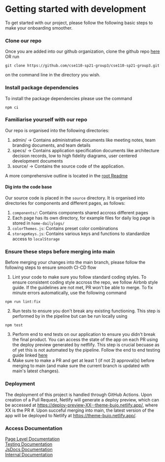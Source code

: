 # Getting started with development

To get started with our project, please follow the following basic steps to make your onboarding smoother.

### Clone our repo
Once you are added into our github organization, clone the github repo [here](https://github.com/cse110-sp21-group3/cse110-sp21-group3.git) 
OR run 
```
git clone https://github.com/cse110-sp21-group3/cse110-sp21-group3.git
```
on the command line in the directory you wish.

### Install package dependencies
To install the package dependencies please use the command
```
npm ci
```

### Familiarise yourself with our repo

Our repo is organised into the following directories:

1. admin/ -> Contains administrative documents like meeting notes, team branding documents, and team details
2. specs/ -> Contains application specification documents like architecture decision records, low to high fidelity diagrams, user centered development documents
3. source/ -> Contains the source code of the application.

A more comprehensive outline is located in the [root Readme](../README.md)

#### Dig into the code base
Our source code is placed in the `source` directory. It is organised into directories for components and different pages, as follows:
   1. `components/`: Contains components shared accross different pages
   2. Each page has its own directory, for example files for daily log page is stored in `home-dailylogs/`
   3. `colorThemes.js`: Contains preset color combinations
   4. `storageKeys.js`: Contains various keys and functions to standardize access to `localStorage`


### Ensure these steps before merging into main
Before merging your changes into the main branch, please follow the following steps to ensure smooth CI-CD flow
1. Lint your code to make sure you follow standard coding styles. To ensure consistent coding style accross the repo, we follow Airbnb style guide. If the guidelines are not met, PR won't be able to merge. To fix minute errors automatically, use the following command
```
npm run lint:fix
```
2. Run tests to ensure you don't break any existing functioning. This step is performed by in the pipeline but can be run locally using 
```
npm test
```
3. Perform end to end tests on our application to ensure you didn't break the final product. You can access the state of the app on each PR using the deploy preview generated by netflify. This step is crucial becuase as of yet this is not automated by the pipeline. Follow the end to end testing guide linked [here](E2Etests/E2Eguide.md)
4. Make sure to make a PR and get at least 1 (if not 2) approval(s) before merging to main (and make sure the current branch is updated with main's latest changes).

### Deployment
The deployment of this project is handled through GitHub Actions. Upon creation of a Pull Request, Netlify will generate a deploy preview, which can be accessed at https://deploy-preview-XX--theme-bujo.netlify.app/, where XX is the PR #. Upon succeful merging into main, the latest version of the app will be deployed to Netlify at https://theme-bujo.netlify.app/.


### Access Documentation
[Page Level Documentation](https://github.com/cse110-sp21-group3/cse110-sp21-group3/tree/main/docs/pages)   
[Testing Documentation](https://github.com/cse110-sp21-group3/cse110-sp21-group3/tree/main/__tests__)   
[JsDocs Documentation](https://cse110-sp21-group3.github.io/cse110-sp21-group3/)       
[Internal Documentation](https://github.com/cse110-sp21-group3/cse110-sp21-group3/tree/main/specs/adrs)   
